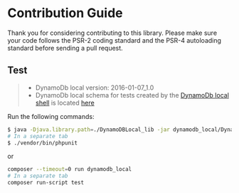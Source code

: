 Contribution Guide
==================

Thank you for considering contributing to this library. Please make sure your code follows the PSR-2 coding standard and the PSR-4 autoloading standard before sending a pull request.

Test
----

> * DynamoDb local version: 2016-01-07_1.0
> * DynamoDb local schema for tests created by the [DynamoDb local shell](http://docs.aws.amazon.com/amazondynamodb/latest/developerguide/Tools.DynamoDBLocal.Shell.html) is located [here](dynamodb_local_schema.js)

Run the following commands:

```bash
$ java -Djava.library.path=./DynamoDBLocal_lib -jar dynamodb_local/DynamoDBLocal.jar --port 3000
# In a separate tab
$ ./vendor/bin/phpunit
```

or

```bash
composer --timeout=0 run dynamodb_local
# In a separate tab
composer run-script test
```